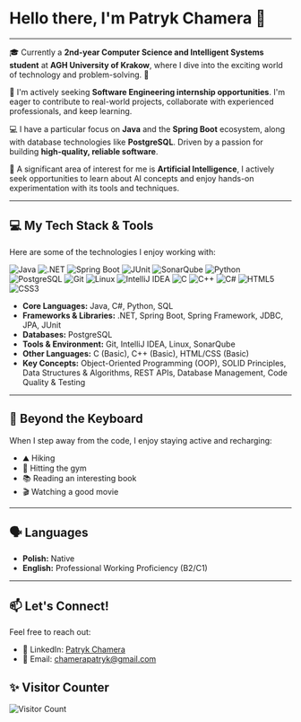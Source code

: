 # Hello there, I'm Patryk Chamera 👋

---

🎓 Currently a **2nd-year Computer Science and Intelligent Systems student** at **AGH University of Krakow**, where I dive into the exciting world of technology and problem-solving. 🚀

🎯 I'm actively seeking **Software Engineering internship opportunities**. I'm eager to contribute to real-world projects, collaborate with experienced professionals, and keep learning.

💻 I have a particular focus on **Java** and the **Spring Boot** ecosystem, along with database technologies like **PostgreSQL**. Driven by a passion for building **high-quality, reliable software**. 

🚀 A significant area of interest for me is **Artificial Intelligence**, I actively seek opportunities to learn about AI concepts and enjoy hands-on experimentation with its tools and techniques.

---

## 💻 My Tech Stack & Tools

Here are some of the technologies I enjoy working with:

<p align="left">
  <img src="https://img.shields.io/badge/Java-ED8B00?style=for-the-badge&logo=openjdk&logoColor=white" alt="Java"/>
  <img src="https://img.shields.io/badge/.NET-512BD4?style=for-the-badge&logo=dotnet&logoColor=white" alt=".NET"/>
  <img src="https://img.shields.io/badge/Spring_Boot-6DB33F?style=for-the-badge&logo=spring-boot&logoColor=white" alt="Spring Boot"/>
  <img src="https://img.shields.io/badge/JUnit5-25A162?style=for-the-badge&logo=junit5&logoColor=white" alt="JUnit"/>
  <img src="https://img.shields.io/badge/SonarQube-4E9BCD?style=for-the-badge&logo=sonarqube&logoColor=white" alt="SonarQube"/>
  <img src="https://img.shields.io/badge/Python-3776AB?style=for-the-badge&logo=python&logoColor=white" alt="Python"/>
  <img src="https://img.shields.io/badge/PostgreSQL-4169E1?style=for-the-badge&logo=postgresql&logoColor=white" alt="PostgreSQL"/>
  <img src="https://img.shields.io/badge/Git-F05032?style=for-the-badge&logo=git&logoColor=white" alt="Git"/>
  <img src="https://img.shields.io/badge/Linux-FCC624?style=for-the-badge&logo=linux&logoColor=black" alt="Linux"/>
  <img src="https://img.shields.io/badge/IntelliJ_IDEA-000000.svg?style=for-the-badge&logo=intellij-idea&logoColor=white" alt="IntelliJ IDEA"/>
  <img src="https://img.shields.io/badge/C-A8B9CC?style=for-the-badge&logo=c&logoColor=000" alt="C"/>
  <img src="https://img.shields.io/badge/C%2B%2B-00599C?style=for-the-badge&logo=cplusplus&logoColor=white" alt="C++"/>
  <img src="https://img.shields.io/badge/C%23-239120?style=for-the-badge&logo=c-sharp&logoColor=white" alt="C#"/>
  <img src="https://img.shields.io/badge/HTML5-E34F26?style=for-the-badge&logo=html5&logoColor=white" alt="HTML5"/>
  <img src="https://img.shields.io/badge/CSS3-1572B6?style=for-the-badge&logo=css3&logoColor=white" alt="CSS3"/>
</p>

* **Core Languages:** Java, C#, Python, SQL
* **Frameworks & Libraries:** .NET, Spring Boot, Spring Framework, JDBC, JPA, JUnit
* **Databases:** PostgreSQL
* **Tools & Environment:** Git, IntelliJ IDEA, Linux, SonarQube
* **Other Languages:** C (Basic), C++ (Basic), HTML/CSS (Basic)
* **Key Concepts:** Object-Oriented Programming (OOP), SOLID Principles, Data Structures & Algorithms, REST APIs, Database Management, Code Quality & Testing

---

## 🌱 Beyond the Keyboard

When I step away from the code, I enjoy staying active and recharging:
* ⛰️ Hiking
* 💪 Hitting the gym
* 📚 Reading an interesting book
* 🎬 Watching a good movie

---

## 🗣️ Languages

* **Polish:** Native
* **English:** Professional Working Proficiency (B2/C1)

---

## 📫 Let's Connect!

Feel free to reach out:

* 🔗 LinkedIn: [Patryk Chamera](https://www.linkedin.com/in/patryk-chamera-309835289/)
* 📧 Email: [chamerapatryk@gmail.com](mailto:chamerapatryk@gmail.com)

## ✨ Visitor Counter

![Visitor Count](https://profile-counter.glitch.me/xhamera1/count.svg)
